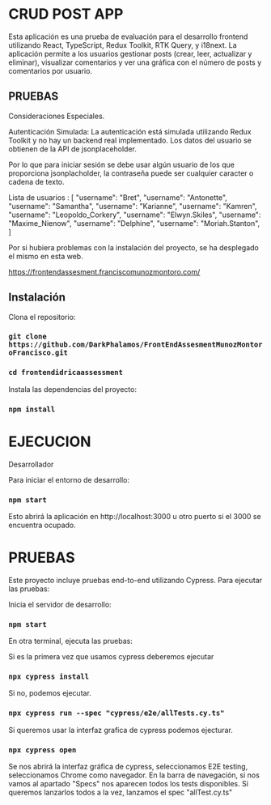 # CRUD POST APP

Esta aplicación es una prueba de evaluación para el desarrollo frontend utilizando React, TypeScript, Redux Toolkit, RTK Query, y i18next. La aplicación permite a los usuarios gestionar posts (crear, leer, actualizar y eliminar), visualizar comentarios y ver una gráfica con el número de posts y comentarios por usuario.

## PRUEBAS

Consideraciones Especiales.

Autenticación Simulada: La autenticación está simulada utilizando Redux Toolkit y no hay un backend real implementado. Los datos del usuario se obtienen de la API de jsonplaceholder.

Por lo que para iniciar sesión se debe usar algún usuario de los que proporciona jsonplacholder, la contraseña puede ser cualquier caracter o cadena de texto.

Lista de usuarios : [
"username": "Bret",
"username": "Antonette",
"username": "Samantha",
"username": "Karianne",
"username": "Kamren",
"username": "Leopoldo_Corkery",
"username": "Elwyn.Skiles",
"username": "Maxime_Nienow",
"username": "Delphine",
"username": "Moriah.Stanton",
]

Por si hubiera problemas con la instalación del proyecto, se ha desplegado el mismo en esta web.

https://frontendassesment.franciscomunozmontoro.com/

## Instalación

Clona el repositorio:

### `git clone https://github.com/DarkPhalamos/FrontEndAssesmentMunozMontoroFrancisco.git`

### `cd frontendidricaassessment `

Instala las dependencias del proyecto:

### `npm install`

# EJECUCION

Desarrollador

Para iniciar el entorno de desarrollo:

### `npm start`

Esto abrirá la aplicación en http://localhost:3000 u otro puerto si el 3000 se encuentra ocupado.

# PRUEBAS

Este proyecto incluye pruebas end-to-end utilizando Cypress. Para ejecutar las pruebas:

Inicia el servidor de desarrollo:

### `npm start`

En otra terminal, ejecuta las pruebas:

Si es la primera vez que usamos cypress deberemos ejecutar

### `npx cypress install`

Si no, podemos ejecutar.

### `npx cypress run --spec "cypress/e2e/allTests.cy.ts"`

Si queremos usar la interfaz grafica de cypress podemos ejecturar.

### `npx cypress open`

Se nos abrirá la interfaz gráfica de cypress, seleccionamos E2E testing, seleccionamos Chrome como navegador. En la barra de navegación, si nos vamos al apartado "Specs" nos aparecen todos los tests disponibles. Si queremos lanzarlos todos a la vez, lanzamos el spec "allTest.cy.ts"
